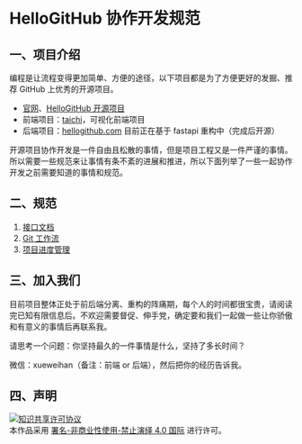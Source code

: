 # HelloGitHub 协作开发规范
## 一、项目介绍
编程是让流程变得更加简单、方便的途径，以下项目都是为了方便更好的发掘、推荐 GitHub 上优秀的开源项目。

- [官网](https://hellogithub.com)、[HelloGitHub 开源项目](https://github.com/521xueweihan/HelloGitHub)
- 前端项目：[taichi](https://github.com/HelloGitHub-Team/taichi)，可视化前端项目
- 后端项目：[hellogithub.com](https://github.com/521xueweihan/hellogithub.com) 目前正在基于 fastapi 重构中（完成后开源）

开源项目协作开发是一件自由且松散的事情，但是项目工程又是一件严谨的事情。所以需要一些规范来让事情有条不紊的进展和推进，所以下面列举了一些一起协作开发之前需要知道的事情和规范。

## 二、规范
1. [接口文档](doc/api.md)
2. [Git 工作流]()
3. [项目进度管理](doc/projects.md)

## 三、加入我们
目前项目整体正处于前后端分离、重构的阵痛期，每个人的时间都很宝贵，请阅读完已知有限信息后。不欢迎需要督促、伸手党，确定要和我们一起做一些让你骄傲和有意义的事情后再联系我。

请思考一个问题：你坚持最久的一件事情是什么，坚持了多长时间？

微信：xueweihan（备注：前端 or 后端），然后把你的经历告诉我。


## 四、声明
<a rel="license" href="https://creativecommons.org/licenses/by-nc-nd/4.0/deed.zh"><img alt="知识共享许可协议" style="border-width: 0" src="https://licensebuttons.net/l/by-nc-nd/4.0/88x31.png"></a><br>本作品采用 <a rel="license" href="https://creativecommons.org/licenses/by-nc-nd/4.0/deed.zh">署名-非商业性使用-禁止演绎 4.0 国际</a> 进行许可。